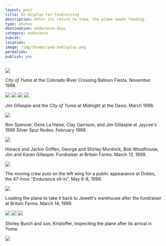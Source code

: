 ```yaml
---
layout: post
title: On display for fundraising 
description: After its return to Yuma, the plane needs funding.
type: photos
destination: endurance-days
category: endurance
subcat: 
location: 
image: /img/thumbs/yed-ondisplay.png
permalink: 
publish: yes
---
```


 <img src="https://jenner.smugmug.com/Yuma-Endurance-Days/Cty-of-Yuma-Fundraising/i-B44PNWj/0/M/ondisplay-1-M.jpg">

<em>City of Yuma</em> at the Colorado River Crossing Balloon Fiesta. November 1998.

 <img src="https://jenner.smugmug.com/Yuma-Endurance-Days/Cty-of-Yuma-Fundraising/i-8MMJ3tn/0/M/ondisplay-13-M.jpg">

 <img src="https://jenner.smugmug.com/Yuma-Endurance-Days/Cty-of-Yuma-Fundraising/i-hsGQFkB/0/M/ondisplay-4-M.jpg">

 <img src="https://jenner.smugmug.com/Yuma-Endurance-Days/Cty-of-Yuma-Fundraising/i-bxWHLF4/0/M/ondisplay-5-M.jpg">

 <img src="https://jenner.smugmug.com/Yuma-Endurance-Days/Cty-of-Yuma-Fundraising/i-Zcp5qQz/0/M/ondisplay-7-M.jpg">

Jim Gillaspie and the <em>City of Yuma</em> at Midnight at the Oasis. March 1998.

 <img src="https://jenner.smugmug.com/Yuma-Endurance-Days/Cty-of-Yuma-Fundraising/i-tzKXMnQ/0/M/ondisplay-8-M.jpg">

Ron Spencer, Gene La Haise, Clay Garrison, and Jim Gillaspie 
at Jaycee's 1999 Silver Spur Rodeo. February 1999.

 <img src="https://jenner.smugmug.com/Yuma-Endurance-Days/Cty-of-Yuma-Fundraising/i-RgK6cfz/0/M/ondisplay-10-M.jpg">

Horace and Jackie Griffen, George and Shirley Murdock, Bob Woodhouse, 
Jim and Karen Gillaspie. Fundraiser at Britain Farms. March 13, 1999.

 <img src="https://jenner.smugmug.com/Yuma-Endurance-Days/Cty-of-Yuma-Fundraising/i-NqVJVkx/0/M/ondisplay-11-M.jpg">

The moving crew puts on the left wing for a public appearance at 
Dobbs, the 47-hour "Endurance sit-in". May 6-8, 1999.

 <img src="https://jenner.smugmug.com/Yuma-Endurance-Days/Cty-of-Yuma-Fundraising/i-Qqnb4HS/0/M/ondisplay-15-M.jpg">

Loading the plane to take it back to Jewett's warehouse after 
the fundraiser at Britain Farms. March 14, 1999.

 <img src="https://jenner.smugmug.com/Yuma-Endurance-Days/Cty-of-Yuma-Fundraising/i-QDL9Vzp/0/M/ondisplay-18-M.jpg">

 <img src="https://jenner.smugmug.com/Yuma-Endurance-Days/Cty-of-Yuma-Fundraising/i-TZxCV7M/0/M/ondisplay-19-M.jpg">

 <img src="https://jenner.smugmug.com/Yuma-Endurance-Days/Cty-of-Yuma-Fundraising/i-xKtdmhB/0/M/ondisplay-2-M.jpg">

Shirley Burch and son, Kristoffer, inspecting the plane after its arrival in Yuma.

 <img src="https://jenner.smugmug.com/Yuma-Endurance-Days/Cty-of-Yuma-Fundraising/i-KV9MVqX/0/M/ondisplay-20-M.jpg">


